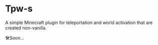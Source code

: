 # Tpw-s
A simple Minecraft plugin for teleportation and world activation that are created non-vanilla.

🛠️Soon...
